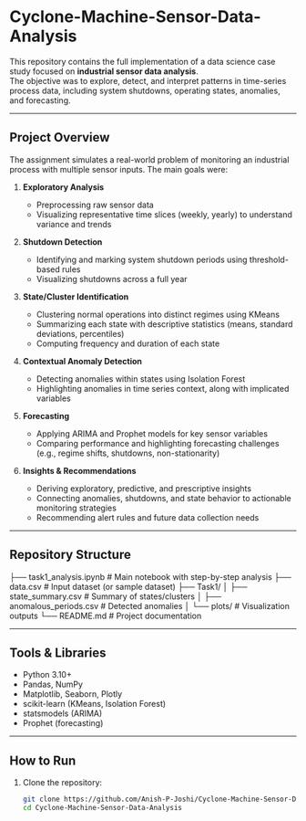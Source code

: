 # Cyclone-Machine-Sensor-Data-Analysis

This repository contains the full implementation of a data science case study focused on **industrial sensor data analysis**.  
The objective was to explore, detect, and interpret patterns in time-series process data, including system shutdowns, operating states, anomalies, and forecasting.

---

## Project Overview
The assignment simulates a real-world problem of monitoring an industrial process with multiple sensor inputs. The main goals were:

1. **Exploratory Analysis**  
   - Preprocessing raw sensor data  
   - Visualizing representative time slices (weekly, yearly) to understand variance and trends  

2. **Shutdown Detection**  
   - Identifying and marking system shutdown periods using threshold-based rules  
   - Visualizing shutdowns across a full year  

3. **State/Cluster Identification**  
   - Clustering normal operations into distinct regimes using KMeans  
   - Summarizing each state with descriptive statistics (means, standard deviations, percentiles)  
   - Computing frequency and duration of each state  

4. **Contextual Anomaly Detection**  
   - Detecting anomalies within states using Isolation Forest  
   - Highlighting anomalies in time series context, along with implicated variables  

5. **Forecasting**  
   - Applying ARIMA and Prophet models for key sensor variables  
   - Comparing performance and highlighting forecasting challenges (e.g., regime shifts, shutdowns, non-stationarity)  

6. **Insights & Recommendations**  
   - Deriving exploratory, predictive, and prescriptive insights  
   - Connecting anomalies, shutdowns, and state behavior to actionable monitoring strategies  
   - Recommending alert rules and future data collection needs  

---

## Repository Structure
├── task1_analysis.ipynb # Main notebook with step-by-step analysis
├── data.csv # Input dataset (or sample dataset)
├── Task1/
│ ├── state_summary.csv # Summary of states/clusters
│ ├── anomalous_periods.csv # Detected anomalies
│ └── plots/ # Visualization outputs
└── README.md # Project documentation


---

## Tools & Libraries
- Python 3.10+  
- Pandas, NumPy  
- Matplotlib, Seaborn, Plotly  
- scikit-learn (KMeans, Isolation Forest)  
- statsmodels (ARIMA)  
- Prophet (forecasting)  

---

## How to Run
1. Clone the repository:  
   ```bash
   git clone https://github.com/Anish-P-Joshi/Cyclone-Machine-Sensor-Data-Analysis).git
   cd Cyclone-Machine-Sensor-Data-Analysis
